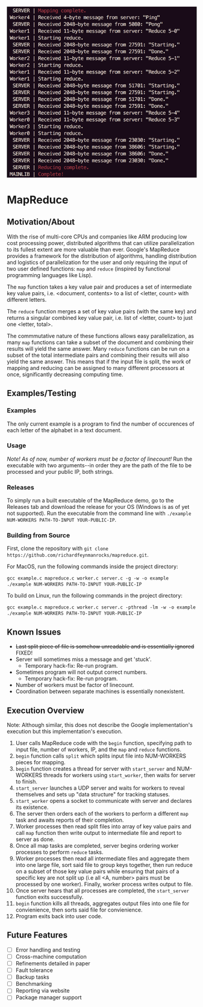 ![Image of MapReduce Logs](pictures/mapreduce.png)

# MapReduce

## Motivation/About

With the rise of multi-core CPUs and companies like ARM producing low cost processing power, distributed algorithms that can utilize parallelization to its fullest extent are more valuable than ever. Google's MapReduce provides a framework for the distribution of algorithms, handling distribution and logistics of parallelization for the user and only requiring the input of two user defined functions: `map` and `reduce`  (inspired by functional programming languages like Lisp). 

The `map` function takes a key value pair and produces a set of intermediate key value pairs, i.e. <document, contents> to a list of <letter, count> with different letters.

The `reduce` function merges a set of key value pairs (with the same key) and returns a singular combined key value pair, i.e. list of <letter, count> to just one <letter, total>.

The commmutative nature of these functions allows easy parallelization, as many `map` functions can take a subset of the document and combining their results will yield the same answer. Many `reduce` functions can be run on a subset of the total intermediate pairs and combining their results will also yield the same answer. This means that if the input file is split, the work of mapping and reducing can be assigned to many different processors at once, significantly decreasing computing time.

## Examples/Testing

### Examples
The only current example is a program to find the number of occurences of each letter of the alphabet in a text document.

### Usage
*Note! As of now, number of workers must be a factor of linecount!*
Run the executable with two arguments--in order they are the path of the file to be processed and your public IP, both strings.

### Releases
To simply run a built executable of the MapReduce demo, go to the Releases tab and download the release for your OS (Windows is as of yet not supported). Run the executable from the command line with `./example NUM-WORKERS PATH-TO-INPUT YOUR-PUBLIC-IP`.

### Building from Source
First, clone the repository with `git clone https://github.com/richardfeynmanrocks/mapreduce.git`.

For MacOS, run the following commands inside the project directory:
```
gcc example.c mapreduce.c worker.c server.c -g -w -o example
./example NUM-WORKERS PATH-TO-INPUT YOUR-PUBLIC-IP
```
To build on Linux, run the following commands in the project directory:
```
gcc example.c mapreduce.c worker.c server.c -pthread -lm -w -o example
./example NUM-WORKERS PATH-TO-INPUT YOUR-PUBLIC-IP
```

## Known Issues
* ~~Last split piece of file is somehow unreadable and is essentially ignored~~ FIXED! 
* Server will sometimes miss a message and get 'stuck'.
  * Temporary hack-fix: Re-run program.
* Sometimes program will not output correct numbers.
  * Temporary hack-fix: Re-run program.
* Number of workers must be factor of linecount.
* Coordination between separate machines is essentially nonexistent.

## Execution Overview
Note: Although similar, this does not describe the Google implementation's execution but this implementation's execution.

1. User calls MapReduce code with the `begin` function, specifying path to input file, number of workers, IP, and the `map` and `reduce` functions.
2. `begin` function calls `split` which splits input file into NUM-WORKERS pieces for mapping.
3. `begin` function creates a thread for server with `start_server` and NUM-WORKERS threads for workers using `start_worker`, then waits for server to finish.
4. `start_server` launches a UDP server and waits for workers to reveal themselves and sets up "data structure" for tracking statuses.
5. `start_worker` opens a socket to communicate with server and declares its existence.
6. The server then orders each of the workers to perform a different `map` task and awaits reports of their completion.
7. Worker processes then read split files into array of key value pairs and call `map` function then write output to intermediate file and report to server as done.
8. Once all map tasks are completed, server begins ordering worker processes to perform `reduce` tasks.
9. Worker processes then read all intermediate files and aggregate them into one large file, sort said file to group keys together, then run reduce on a subset of those key value pairs while ensuring that pairs of a specific key are not split up (i.e all <A, number> pairs must be processed by one worker). Finally, worker process writes output to file.
10. Once server hears that all processes are completed, the `start_server` function exits successfully.
11. `begin` function kills all threads, aggregates output files into one file for convienience, then sorts said file for convienience.
12. Program exits back into user code.

## Future Features
- [ ] Error handling and testing
- [ ] Cross-machine computation
- [ ] Refinements detailed in paper
- [ ] Fault tolerance
- [ ] Backup tasks
- [ ] Benchmarking
- [ ] Reporting via website
- [ ] Package manager support
